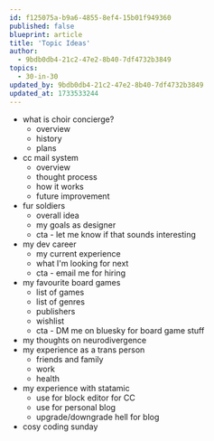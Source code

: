 ```yaml
---
id: f125075a-b9a6-4855-8ef4-15b01f949360
published: false
blueprint: article
title: 'Topic Ideas'
author:
  - 9bdb0db4-21c2-47e2-8b40-7df4732b3849
topics:
  - 30-in-30
updated_by: 9bdb0db4-21c2-47e2-8b40-7df4732b3849
updated_at: 1733533244
---
```

- what is choir concierge?
	- overview
	- history
	- plans
- cc mail system
	- overview
	- thought process
	- how it works
	- future improvement
- fur soldiers
	- overall idea
	- my goals as designer
	- cta - let me know if that sounds interesting
- my dev career
	- my current experience
	- what I'm looking for next
	- cta - email me for hiring
- my favourite board games
    - list of games
    - list of genres
    - publishers
    - wishlist
    - cta - DM me on bluesky for board game stuff
- my thoughts on neurodivergence
- my experience as a trans person
	- friends and family
	- work
	- health
- my experience with statamic
	- use for block editor for CC
	- use for personal blog
	- upgrade/downgrade hell for blog
- cosy coding sunday